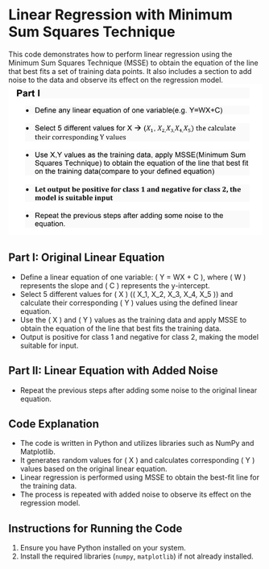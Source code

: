 
# Linear Regression with Minimum Sum Squares Technique

This code demonstrates how to perform linear regression using the Minimum Sum Squares Technique (MSSE) to obtain the equation of the line that best fits a set of training data points. It also includes a section to add noise to the data and observe its effect on the regression model.
![Linear Regression Image](img/MSSE.png)

## Part I: Original Linear Equation

- Define a linear equation of one variable: \( Y = WX + C \), where \( W \) represents the slope and \( C \) represents the y-intercept.
- Select 5 different values for \( X \) (\( X_1, X_2, X_3, X_4, X_5 \)) and calculate their corresponding \( Y \) values using the defined linear equation.
- Use the \( X \) and \( Y \) values as the training data and apply MSSE to obtain the equation of the line that best fits the training data.
- Output is positive for class 1 and negative for class 2, making the model suitable for input.

## Part II: Linear Equation with Added Noise

- Repeat the previous steps after adding some noise to the original linear equation.

## Code Explanation

- The code is written in Python and utilizes libraries such as NumPy and Matplotlib.
- It generates random values for \( X \) and calculates corresponding \( Y \) values based on the original linear equation.
- Linear regression is performed using MSSE to obtain the best-fit line for the training data.
- The process is repeated with added noise to observe its effect on the regression model.

## Instructions for Running the Code

1. Ensure you have Python installed on your system.
2. Install the required libraries (`numpy`, `matplotlib`) if not already installed.




